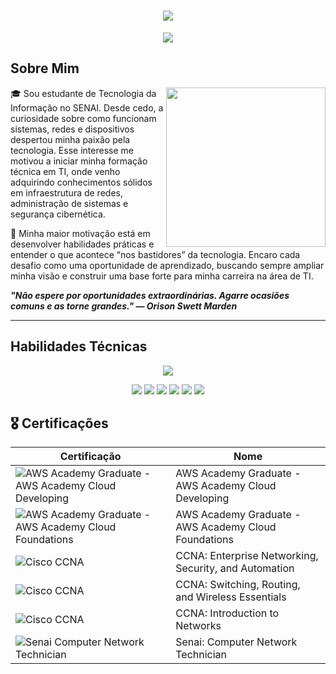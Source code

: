 <h1 align="center">
  <img src="https://capsule-render.vercel.app/api?type=rounded&height=250&color=CCBCA2&text=Lucas%20Duarte&fontSize=90">
</h1>

<p align="center">
  <img src="https://readme-typing-svg.herokuapp.com?font=Outfit&size=32&duration=4500&pause=1000&color=CCBCA2&center=true&vCenter=true&width=435&lines=%E2%80%A2+Cybersecurity+%E2%80%A2;%E2%80%A2+Infrastructure+%E2%80%A2;%E2%80%A2+Hardware+%E2%80%A2;%E2%80%A2+Windows+%7C+Linux+%E2%80%A2">
</p>

## Sobre Mim

<img align="right" height="255" src="https://i.pinimg.com/736x/5d/2e/7d/5d2e7d1816c34b62c5d7737976904527.jpg">

🎓 Sou estudante de Tecnologia da Informação no SENAI. Desde cedo, a curiosidade sobre como funcionam sistemas, redes e dispositivos despertou minha paixão pela tecnologia. Esse interesse me motivou a iniciar minha formação técnica em TI, onde venho adquirindo conhecimentos sólidos em infraestrutura de redes, administração de sistemas e segurança cibernética.

🚀 Minha maior motivação está em desenvolver habilidades práticas e entender o que acontece “nos bastidores” da tecnologia. Encaro cada desafio como uma oportunidade de aprendizado, buscando sempre ampliar minha visão e construir uma base forte para minha carreira na área de TI.

_**"Não espere por oportunidades extraordinárias. Agarre ocasiões comuns e as torne grandes." — Orison Swett Marden**_

---

## Habilidades Técnicas

<p align="center">
  <img src="https://skillicons.dev/icons?i=vscode,python,azure,grafana,aws,windows,linux">
</p>

<p align="center">
  <img src="https://img.shields.io/badge/Vscode-007ACC?style=for-the-badge&logo=visual-studio-code&logoColor=white">
  <img src="https://img.shields.io/badge/python-3670A0?style=for-the-badge&logo=python&logoColor=ffdd54">
  <img src="https://img.shields.io/badge/Azure-blue?style=for-the-badge&logo=microsoft%20azure&logoColor=blue&labelColor=FFFFFF&link=https%3A%2F%2Fimages.app.goo.gl%2FK7PN1jYJd57x4q7A8">
  <img src="https://img.shields.io/badge/AWS-000.svg?style=for-the-badge&logo=amazon-aws&logoColor=white">
  <img src="https://img.shields.io/badge/Windows-000?style=for-the-badge&logo=windows&logoColor=2CA5E0">
  <img src="https://img.shields.io/badge/Linux-000?style=for-the-badge&logo=linux&logoColor=FCC624">
</p>



## 🎖️ Certificações

| Certificação | Nome |
| --- | --- |
| ![AWS Academy Graduate - AWS Academy Cloud Developing](https://img.shields.io/badge/AWS_Academy_Graduate%3A_AWS_Academy_Cloud_Developing-t?style=for-the-badge&logo=amazonwebservices&color=black&link=https%3A%2F%2Fwww.credly.com%2Fbadges%2F3e493b05-2519-4654-a758-297b96a85dfc%2Fpublic_url) | AWS Academy Graduate - AWS Academy Cloud Developing |
| ![AWS Academy Graduate - AWS Academy Cloud Foundations](https://img.shields.io/badge/AWS_Academy_Graduate%3A_AWS_Academy_Cloud_Foundations-t?style=for-the-badge&logo=amazonwebservices&color=black&link=https%3A%2F%2Fwww.credly.com%2Fbadges%2Fa1c2b7f5-1496-4397-9088-ad11cb7acb86%2Flinked_in_profile) | AWS Academy Graduate - AWS Academy Cloud Foundations |
| ![Cisco CCNA](https://img.shields.io/badge/CCNA%3A_Enterprise_Networking%2C_Security%2C_and_Automation-t?style=for-the-badge&logo=cisco&color=darkblue&link=https%3A%2F%2Fwww.credly.com%2Fbadges%2F8199319e-c742-4c8c-a8bd-9c4d5ba77edd%2Flinked_in_profile) | CCNA: Enterprise Networking, Security, and Automation |
| ![Cisco CCNA](https://img.shields.io/badge/CCNA%3A_Switching%2C_Routing%2C_and_Wireless_Essentials-t?style=for-the-badge&logo=cisco&color=darkblue&link=https%3A%2F%2Fwww.credly.com%2Fbadges%2Fe3f95cab-591f-428d-adb0-67dfdc04ca72%2Flinked_in_profile) | CCNA: Switching, Routing, and Wireless Essentials |
| ![Cisco CCNA](https://img.shields.io/badge/CCNA%3A_Introduction_to_Networks-t?style=for-the-badge&logo=cisco&color=darkblue&link=https%3A%2F%2Fwww.credly.com%2Fbadges%2Ffbdeea3a-a2da-46d6-815a-dbcbe7c2877b%2Flinked_in_profile) | CCNA: Introduction to Networks |
| ![Senai Computer Network Technician](https://img.shields.io/badge/%20Senai%3A_Computer_Network_Technician-t?style=for-the-badge&logo=Semanticui&logoColor=darkred&color=white) | Senai: Computer Network Technician |
